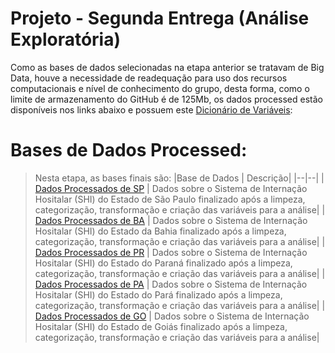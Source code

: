 # Projeto - Segunda Entrega (Análise Exploratória)

Como as bases de dados selecionadas na etapa anterior se tratavam de Big Data, houve a necessidade de readequação para uso dos recursos computacionais e nível de conhecimento do grupo, desta forma, como o limite de armazenamento do GitHub é de 125Mb, os dados processed estão disponíveis nos links abaixo e possuem este [Dicionário de Variáveis](https://github.com/grnbatera/Data4health/blob/main/assets/Dicion%C3%A1rio%20de%20Vari%C3%A1veis.csvhttps://github.com/grnbatera/Data4health/blob/main/assets/Dicion%C3%A1rio%20de%20Vari%C3%A1veis.csv): 

# Bases de Dados Processed:
> Nesta etapa, as bases finais são:
> |Base de Dados  | Descrição|
> |--|--|
> | [Dados Processados de SP](https://drive.google.com/file/d/12itifDFEuwrKdrrc20eSw7tJKyTuY88X/view?usp=sharing) |  Dados sobre o Sistema de Internação Hositalar (SHI) do Estado de São Paulo finalizado após a limpeza, categorização, transformação e criação das variáveis para a análise|
> | [Dados Processados de BA](https://drive.google.com/file/d/1tx0J9RSm3U0tfFeiSVdpTW2C9duK3wB2/view?usp=sharing) |  Dados sobre o Sistema de Internação Hositalar (SHI) do Estado da Bahia finalizado após a limpeza, categorização, transformação e criação das variáveis para a análise|
> | [Dados Processados de PR](https://drive.google.com/file/d/1Fmsoqlhvw873n7XcdOKisk1k24FCMfpI/view?usp=sharing) |  Dados sobre o Sistema de Internação Hositalar (SHI) do Estado do Paraná finalizado após a limpeza, categorização, transformação e criação das variáveis para a análise|
> | [Dados Processados de PA](https://drive.google.com/file/d/1q1UitWVVzPCPI-nv-ElSPSi4Ny7SR1aR/view?usp=sharing) |  Dados sobre o Sistema de Internação Hositalar (SHI) do Estado do Pará finalizado após a limpeza, categorização, transformação e criação das variáveis para a análise|
> | [Dados Processados de GO](https://drive.google.com/file/d/1dHD5IEemZ_Dd8kysf9j1jHPKZJG-38vC/view?usp=sharing) |  Dados sobre o Sistema de Internação Hositalar (SHI) do Estado de Goiás finalizado após a limpeza, categorização, transformação e criação das variáveis para a análise|

